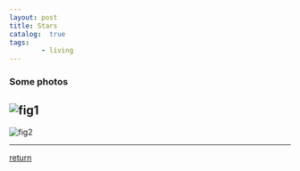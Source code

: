 ```yaml
---
layout: post
title: Stars
catalog:  true
tags:
        - living
---
```


### Some photos

![fig1](/blog/image/IMG_20190818_210409.jpg)
---
![fig2](/blog/image/IMG_20190818_211040.jpg)

***

[return](https://www.tsinghuamakerxian.cn/)
